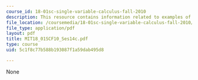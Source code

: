 ```yaml
---
course_id: 18-01sc-single-variable-calculus-fall-2010
description: This resource contains information related to examples of implicit differentiation.
file_location: /coursemedia/18-01sc-single-variable-calculus-fall-2010/5c1f8c77b588b193087f1a59dab495d8_MIT18_01SCF10_Ses14c.pdf
file_type: application/pdf
layout: pdf
title: MIT18_01SCF10_Ses14c.pdf
type: course
uid: 5c1f8c77b588b193087f1a59dab495d8

---
```

None
